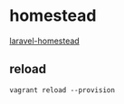 # homestead

[laravel-homestead](https://laravel.com/docs/5.7/homestead)

## reload
```
vagrant reload --provision
```
